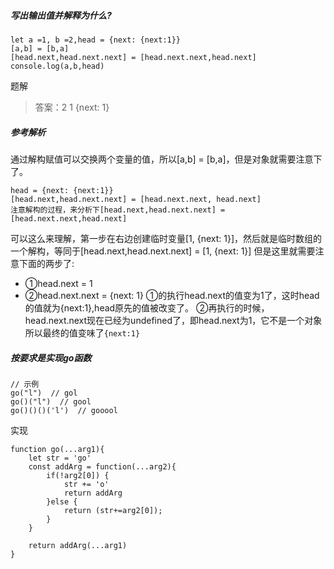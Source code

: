 ##### 写出输出值并解释为什么?
```
let a =1, b =2,head = {next: {next:1}}
[a,b] = [b,a]
[head.next,head.next.next] = [head.next.next,head.next]
console.log(a,b,head)
```
题解
> 答案：2 1 {next: 1}

##### 参考解析
通过解构赋值可以交换两个变量的值，所以[a,b] = [b,a]，但是对象就需要注意下了。
```
head = {next: {next:1}}
[head.next,head.next.next] = [head.next.next, head.next]
注意解构的过程，来分析下[head.next,head.next.next] = [head.next.next,head.next]
```
可以这么来理解，第一步在右边创建临时变量[1, {next: 1}]，然后就是临时数组的一个解构，等同于[head.next,head.next.next] = [1, {next: 1}]
但是这里就需要注意下面的两步了:
+ ①head.next = 1
+ ②head.next.next = {next: 1}
①的执行head.next的值变为1了，这时head的值就为{next:1},head原先的值被改变了。
②再执行的时候，head.next.next现在已经为undefined了，即head.next为1，它不是一个对象
所以最终的值变味了`{next:1}`

##### 按要求是实现go函数
```
// 示例
go("l")  // gol
go()("l")  // gool
go()()()('l')  // gooool

```
实现
```
function go(...arg1){
    let str = 'go'
    const addArg = function(...arg2){
        if(!arg2[0]) {
            str += 'o'
            return addArg
        }else {
            return (str+=arg2[0]);
        }
    }

    return addArg(...arg1)
}


